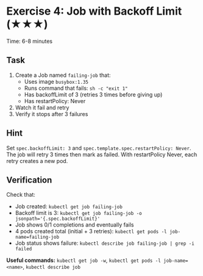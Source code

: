 # Exercise 4: Job with Backoff Limit (★★★)

Time: 6-8 minutes

## Task

1. Create a Job named `failing-job` that:
   - Uses image `busybox:1.35`
   - Runs command that fails: `sh -c "exit 1"`
   - Has backoffLimit of 3 (retries 3 times before giving up)
   - Has restartPolicy: Never
2. Watch it fail and retry
3. Verify it stops after 3 failures

## Hint

Set `spec.backoffLimit: 3` and `spec.template.spec.restartPolicy: Never`. The job will retry 3 times then mark as
failed. With restartPolicy Never, each retry creates a new pod.

## Verification

Check that:

- Job created: `kubectl get job failing-job`
- Backoff limit is 3: `kubectl get job failing-job -o jsonpath='{.spec.backoffLimit}'`
- Job shows 0/1 completions and eventually fails
- 4 pods created total (initial + 3 retries): `kubectl get pods -l job-name=failing-job`
- Job status shows failure: `kubectl describe job failing-job | grep -i failed`

**Useful commands:** `kubectl get job -w`, `kubectl get pods -l job-name=<name>`, `kubectl describe job`
